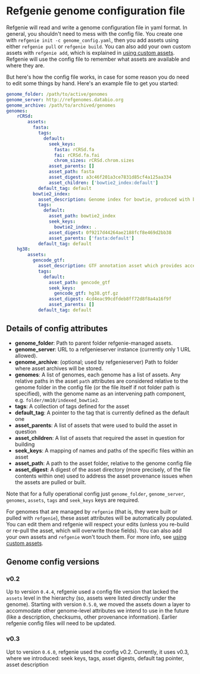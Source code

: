# Refgenie genome configuration file

Refgenie will read and write a genome configuration file in yaml format. In general, you shouldn't need to mess with the config file. You create one with `refgenie init -c genome_config.yaml`, then you add assets using either `refgenie pull` or `refgenie build`. You can also add your own custom assets with `refgenie add`, which is explained in [using custom assets](custom_assets.md).  Refgenie will use the config file to remember what assets are available and where they are.

But here's how the config file works, in case for some reason you do need to edit some things by hand. Here's an example file to get you started: 

```yaml
genome_folder: /path/to/active/genomes
genome_server: http://refgenomes.databio.org
genome_archive: /path/to/archived/genomes
genomes:
    rCRSd:
        assets:
          fasta:
            tags:
              default:
                seek_keys:
                  fasta: rCRSd.fa
                  fai: rCRSd.fa.fai
                  chrom_sizes: rCRSd.chrom.sizes
                asset_parents: []
                asset_path: fasta
                asset_digest: a3c46f201a3ce7831d85cf4a125aa334
                asset_children: ['bowtie2_index:default']
            default_tag: default
          bowtie2_index:
            asset_description: Genome index for bowtie, produced with bowtie-build
            tags:
              default:
                asset_path: bowtie2_index
                seek_keys:
                  bowtie2_index: .
                asset_digest: 0f9217d44264ae2188fcf8e469d2bb38
                asset_parents: ['fasta:default']
            default_tag: default
    hg38:
        assets:
          gencode_gtf:
            asset_description: GTF annotation asset which provides access to all annotated transcripts which make up an Ensembl gene set.
            tags:
              default:
                asset_path: gencode_gtf
                seek_keys:
                  gencode_gtf: hg38.gtf.gz
                asset_digest: 4cd4eac99cdfdeb8ff72d8f8a4a16f9f
                asset_parents: []
            default_tag: default
```

## Details of config attributes

- **genome_folder**: Path to parent folder refgenie-managed assets.
- **genome_server**: URL to a refgenieserver instance (currently only 1 URL allowed).
- **genome_archive**: (optional; used by refgenieserver) Path to folder where asset archives will be stored.
- **genomes**: A list of genomes, each genome has a list of assets. Any relative paths in the asset `path` attributes are considered relative to the genome folder in the config file (or the file itself if not folder path is specified), with the genome name as an intervening path component, e.g. `folder/mm10/indexed_bowtie2`.
- **tags**: A collection of tags defined for the asset
- **default_tag**: A pointer to the tag that is currently defined as the default one
- **asset_parents**: A list of assets that were used to build the asset in question
- **asset_children**: A list of assets that required the asset in question for building
- **seek_keys**: A mapping of names and paths of the specific files within an asset
- **asset_path**: A path to the asset folder, relative to the genome config file
- **asset_digest**: A digest of the asset directory (more precisely, of the file contents within one) used to address the asset provenance issues when the assets are pulled or built.

Note that for a fully operational config just `genome_folder`, `genome_server`, `genomes`, `assets`, `tags` and `seek_keys` keys are required.

For genomes that are managed by `refgenie` (that is, they were built or pulled with `refgenie`), these asset attributes will be automatically populated. You can edit them and refgenie will respect your edits (unless you re-build or re-pull the asset, which will overwrite those fields). You can also add your own assets and `refgenie` won't touch them. For more info, see [using custom assets](custom_assets.md).

## Genome config versions

### v0.2
Up to version `0.4.4`, refgenie used a config file version that lacked the `assets` level in the hierarchy (so, assets were listed directly under the genome). Starting with version `0.5.0`, we moved the assets down a layer to accommodate other genome-level attributes we intend to use in the future (like a description, checksums, other provenance information). Earlier refgenie config files will need to be updated. 

### v0.3
Upt to version `0.6.0`, refgenie used the config v0.2. Currently, it uses v0.3, where we introduced: seek keys, tags, asset digests, default tag pointer, asset description
  
 

